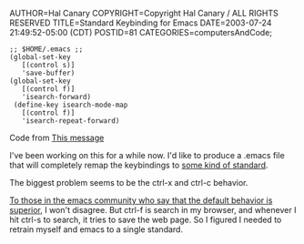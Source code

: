 AUTHOR=Hal Canary
COPYRIGHT=Copyright Hal Canary / ALL RIGHTS RESERVED
TITLE=Standard Keybinding for Emacs
DATE=2003-07-24 21:49:52-05:00 (CDT)
POSTID=81
CATEGORIES=computersAndCode;

```Emacs Lisp
;; $HOME/.emacs ;;
(global-set-key
   [(control s)]
   'save-buffer)
(global-set-key
   [(control f)]
   'isearch-forward)
 (define-key isearch-mode-map
   [(control f)]
   'isearch-repeat-forward)
```

Code from [This message](http://mail.gnu.org/archive/html/help-gnu-emacs/2003-02/msg00652.html)

I've been working on this for a while now. I'd like to produce a .emacs file that will completely remap the keybindings to [some kind of standard](http://developer.gnome.org/projects/gup/hig/1.0/userinput.html#standard-shortcuts).

The biggest problem seems to be the ctrl-x and ctrl-c behavior.

[To those in the emacs community who say that the default behavior is superior](http://mail.gnu.org/archive/html/help-gnu-emacs/2003-02/msg00652.html), I won't disagree. But ctrl-f is search in my browser, and whenever I hit ctrl-s to search, it tries to save the web page. So I figured I needed to retrain myself and emacs to a single standard.
